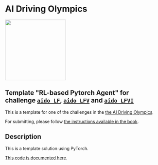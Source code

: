 <!-- do not modify - autogenerated -->

# AI Driving Olympics

<a href="http://aido.duckietown.org"><img width="200" src="https://www.duckietown.org/wp-content/uploads/2018/12/AIDO_no_text-e1544555660271.png"/></a>


## Template "RL-based Pytorch Agent" for challenge [`aido_LF`][lf], [`aido_LFV`][lfv] and [`aido_LFVI`][lfvi]

This is a template for one of the challenges in the [the AI Driving Olympics](http://aido.duckietown.org/).

For submitting, please follow [the instructions available in the book][book].

[book]: https://docs.duckietown.org/daffy/AIDO/out/

[lf]: https://docs.duckietown.org/daffy/AIDO/out/challenge_LF.html

[lfv]: https://docs.duckietown.org/daffy/AIDO/out/challenge_LFV.html

[lfvi]: https://docs.duckietown.org/daffy/AIDO/out/challenge_LFVI.html

## Description

This is a template solution using PyTorch.

[This code is documented here](https://docs.duckietown.org/daffy/AIDO/out/pytorch_template.html).
